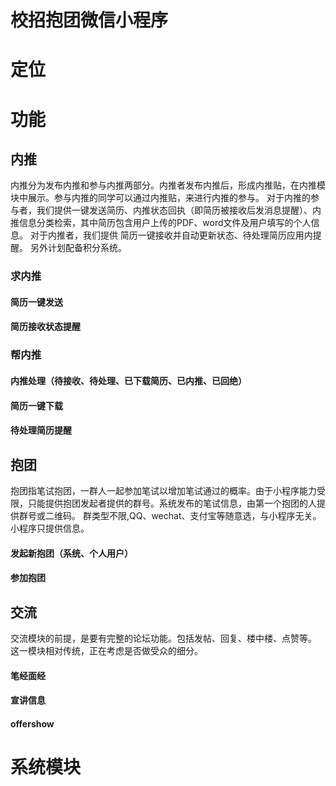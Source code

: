 # 校招抱团微信小程序

# 定位

# 功能

## 内推
  
  内推分为发布内推和参与内推两部分。内推者发布内推后，形成内推贴，在内推模块中展示。参与内推的同学可以通过内推贴，来进行内推的参与。
  对于内推的参与者，我们提供一键发送简历、内推状态回执（即简历被接收后发消息提醒）、内推信息分类检索，其中简历包含用户上传的PDF、word文件及用户填写的个人信息。
  对于内推者，我们提供 简历一键接收并自动更新状态、待处理简历应用内提醒。
  另外计划配备积分系统。
  
### 求内推

#### 简历一键发送

#### 简历接收状态提醒

#### 

### 帮内推

#### 内推处理（待接收、待处理、已下载简历、已内推、已回绝）

#### 简历一键下载

#### 待处理简历提醒

## 抱团

  抱团指笔试抱团，一群人一起参加笔试以增加笔试通过的概率。由于小程序能力受限，只能提供抱团发起者提供的群号。系统发布的笔试信息，由第一个抱团的人提供群号或二维码。
  群类型不限,QQ、wechat、支付宝等随意选，与小程序无关。小程序只提供信息。

#### 发起新抱团（系统、个人用户）

#### 参加抱团

## 交流

  交流模块的前提，是要有完整的论坛功能。包括发帖、回复、楼中楼、点赞等。
  这一模块相对传统，正在考虑是否做受众的细分。

#### 笔经面经

#### 宣讲信息

#### offershow

# 系统模块

